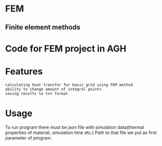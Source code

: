 # FEM
## Finite element methods

# Code for FEM project in AGH
# Features

    calculating heat transfer for basic grid using FEM method
    ability to change amount of integral points
    saving results to txt format

# Usage

To run program there must be json file with simulation data(thermal properties of material, simulation time etc.) Path to that file we put as first parameter of program.
